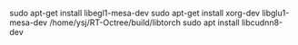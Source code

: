 

sudo apt-get install libegl1-mesa-dev
sudo apt-get install xorg-dev libglu1-mesa-dev
/home/ysj/RT-Octree/build/libtorch
sudo apt install libcudnn8-dev
